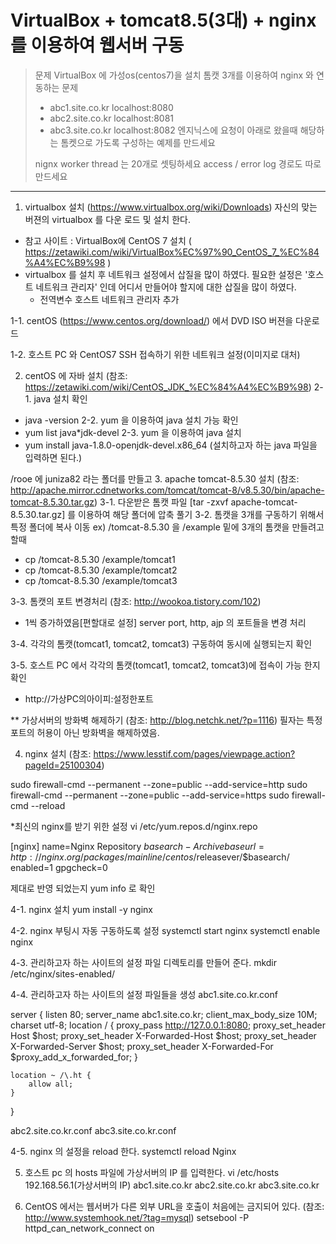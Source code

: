 

VirtualBox + tomcat8.5(3대) + nginx 를 이용하여 웹서버 구동
==============================================================================

> 문제
> VirtualBox 에 가성os(centos7)을 설치 톰캣 3개를 이용하여 nginx 와 연동하는 문제
> - abc1.site.co.kr localhost:8080
> - abc2.site.co.kr localhost:8081
> - abc3.site.co.kr localhost:8082
>엔지닉스에 요청이 아래로 왔을때 해당하는 톰켓으로 가도록 구성하는 예제를 만드세요
>
>nignx worker thread 는 20개로 셋팅하세요
>access / error log 경로도 따로 만드세요
***

1. virtualbox 설치 (https://www.virtualbox.org/wiki/Downloads)
 자신의 맞는 버젼의 virtualbox 를 다운 로드 및 설치 한다.
* 참고 사이트 : VirtualBox에 CentOS 7 설치 ( https://zetawiki.com/wiki/VirtualBox%EC%97%90_CentOS_7_%EC%84%A4%EC%B9%98 )
* virtualbox 를 설치 후 네트워크 설정에서 삽질을 많이 하였다.
 필요한 설정은 '호스트 네트워크 관리자' 인데 어디서 만들어야 할지에 대한 삽질을 많이 하였다.
  - 전역변수 호스트 네트워크 관리자 추가

1-1. centOS (https://www.centos.org/download/) 에서 DVD ISO 버젼을 다운로드

1-2. 호스트 PC 와 CentOS7 SSH 접속하기 위한 네트워크 설정(이미지로 대처)

2. centOS 에 자바 설치 (참조: https://zetawiki.com/wiki/CentOS_JDK_%EC%84%A4%EC%B9%98)
2-1. java 설치 확인
 - java -version
2-2. yum 을 이용하여 java 설치 가능 확인
 - yum list java*jdk-devel
2-3. yum 을 이용하여 java 설치
 - yum install java-1.8.0-openjdk-devel.x86_64 (설치하고자 하는 java 파일을 입력하면 된다.)

/rooe 에 juniza82 라는 폴더를 만들고
3. apache tomcat-8.5.30 설치 (참조: http://apache.mirror.cdnetworks.com/tomcat/tomcat-8/v8.5.30/bin/apache-tomcat-8.5.30.tar.gz)
3-1. 다운받은 톰캣 파일 [tar -zxvf apache-tomcat-8.5.30.tar.gz] 를 이용하여 해당 폴더에 압축 풀기
3-2. 톰캣을 3개를 구동하기 위해서 특정 폴더에 복사 이동
 ex) /tomcat-8.5.30 을 /example 밑에 3개의 톰캣을 만들려고 할때
  - cp /tomcat-8.5.30 /example/tomcat1
  - cp /tomcat-8.5.30 /example/tomcat2
  - cp /tomcat-8.5.30 /example/tomcat3

3-3. 톰캣의 포트 변경처리 (참조: http://wookoa.tistory.com/102)
* 1씩 증가하였음[편할대로 설정]
server port, http, ajp 의 포트들을 변경 처리

3-4. 각각의 톰캣(tomcat1, tomcat2, tomcat3) 구동하여 동시에 실행되는지 확인

3-5. 호스트 PC 에서 각각의 톰캣(tomcat1, tomcat2, tomcat3)에 접속이 가능 한지 확인
 - http://가상PC의아이피:설정한포트

** 가상서버의 방화벽 해제하기 (참조: http://blog.netchk.net/?p=1116)
필자는 특정포트의 허용이 아닌 방화벽을 해제하였음.

4. nginx 설치 (참조: https://www.lesstif.com/pages/viewpage.action?pageId=25100304)

sudo firewall-cmd --permanent --zone=public --add-service=http
sudo firewall-cmd --permanent --zone=public --add-service=https
sudo firewall-cmd --reload


*최신의 nginx를 받기 위한 설정 
vi /etc/yum.repos.d/nginx.repo

[nginx]
name=Nginx Repository $basearch - Archive
baseurl=http://nginx.org/packages/mainline/centos/$releasever/$basearch/
enabled=1
gpgcheck=0

제대로 반영 되었는지 yum info 로 확인

4-1. nginx 설치
yum install -y nginx

4-2. nginx 부팅시 자동 구동하도록 설정
systemctl start nginx
systemctl enable nginx

4-3. 관리하고자 하는 사이트의 설정 파일 디렉토리를 만들어 준다.
mkdir /etc/nginx/sites-enabled/ 

4-4. 관리하고자 하는 사이트의 설정 파일들을 생성
abc1.site.co.kr.conf

server {
    listen       80;
    server_name  abc1.site.co.kr;
    client_max_body_size 10M;
    charset utf-8;
    location / {
        proxy_pass http://127.0.0.1:8080;
        proxy_set_header Host $host;
        proxy_set_header X-Forwarded-Host $host;
        proxy_set_header X-Forwarded-Server $host;
        proxy_set_header X-Forwarded-For $proxy_add_x_forwarded_for;
    }

    location ~ /\.ht {
        allow all;
    }
}

abc2.site.co.kr.conf
abc3.site.co.kr.conf

4-5. nginx 의 설정을 reload 한다.
systemctl reload Nginx

5. 호스트 pc 의 hosts 파일에 가상서버의 IP 를 입력한다.
vi /etc/hosts
192.168.56.1(가상서버의 IP)  abc1.site.co.kr abc2.site.co.kr abc3.site.co.kr

6. CentOS 에서는 웹서버가 다른 외부 URL을 호출이 처음에는 금지되어 있다. (참조: http://www.systemhook.net/?tag=mysql)
setsebool -P httpd_can_network_connect on

